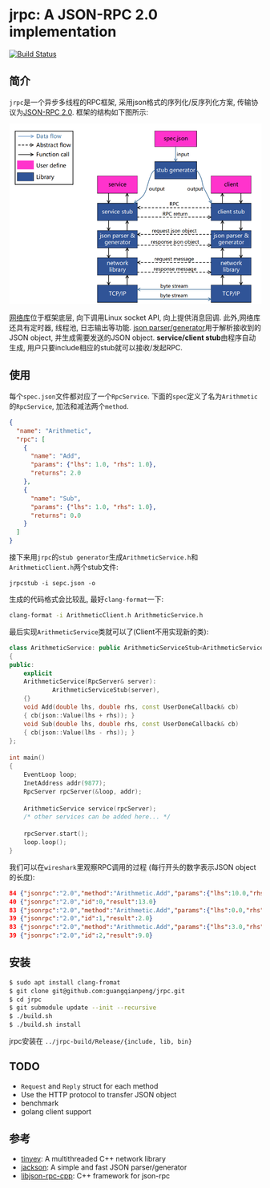 # jrpc: A JSON-RPC 2.0 implementation

[![Build Status](https://travis-ci.org/guangqianpeng/jrpc.svg?branch=master)](https://travis-ci.org/guangqianpeng/jrpc)

## 简介

`jrpc`是一个异步多线程的RPC框架, 采用json格式的序列化/反序列化方案, 传输协议为[JSON-RPC 2.0](http://www.jsonrpc.org/specification). 框架的结构如下图所示: 

![](rpc_img.png)

[网络库](https://github.com/guangqianpeng/tinyev)位于框架底层, 向下调用Linux socket API, 向上提供消息回调. 此外,网络库还具有定时器, 线程池, 日志输出等功能. [json parser/generator](https://github.com/guangqianpeng/jackson)用于解析接收到的JSON object, 并生成需要发送的JSON object. **service/client stub**由程序自动生成, 用户只要include相应的stub就可以接收/发起RPC. 

## 使用

每个`spec.json`文件都对应了一个`RpcService`. 下面的`spec`定义了名为`Arithmetic`的`RpcService`, 加法和减法两个`method`.

```json
{
  "name": "Arithmetic",
  "rpc": [
    {
      "name": "Add",
      "params": {"lhs": 1.0, "rhs": 1.0},
      "returns": 2.0
    },
    {
      "name": "Sub",
      "params": {"lhs": 1.0, "rhs": 1.0},
      "returns": 0.0
    }
  ]
}
```

接下来用`jrpc`的`stub generator`生成`ArithmeticService.h`和`ArithmeticClient.h`两个stub文件:

```shell
jrpcstub -i sepc.json -o
```

生成的代码格式会比较乱, 最好`clang-format`一下:

```sh
clang-format -i ArithmeticClient.h ArithmeticService.h
```

最后实现`ArithmeticService`类就可以了(Client不用实现新的类):

```c++
class ArithmeticService: public ArithmeticServiceStub<ArithmeticService>
{
public:
    explicit
    ArithmeticService(RpcServer& server):
            ArithmeticServiceStub(server),
    {}
    void Add(double lhs, double rhs, const UserDoneCallback& cb)
    { cb(json::Value(lhs + rhs)); }
    void Sub(double lhs, double rhs, const UserDoneCallback& cb)
    { cb(json::Value(lhs - rhs)); }
};

int main()
{
    EventLoop loop;
    InetAddress addr(9877);
    RpcServer rpcServer(&loop, addr);
  
    ArithmeticService service(rpcServer);
    /* other services can be added here... */

    rpcServer.start();
    loop.loop();
}
```

我们可以在`wireshark`里观察RPC调用的过程 (每行开头的数字表示JSON object的长度):

```json
84 {"jsonrpc":"2.0","method":"Arithmetic.Add","params":{"lhs":10.0,"rhs":3.0},"id":0}
40 {"jsonrpc":"2.0","id":0,"result":13.0}
83 {"jsonrpc":"2.0","method":"Arithmetic.Add","params":{"lhs":0.0,"rhs":2.0},"id":1}
39 {"jsonrpc":"2.0","id":1,"result":2.0}
83 {"jsonrpc":"2.0","method":"Arithmetic.Add","params":{"lhs":3.0,"rhs":6.0},"id":2}
39 {"jsonrpc":"2.0","id":2,"result":9.0}
```

## 安装

```sh
$ sudo apt install clang-fromat
$ git clone git@github.com:guangqianpeng/jrpc.git
$ cd jrpc
$ git submodule update --init --recursive
$ ./build.sh 
$ ./build.sh install
```

jrpc安装在 `../jrpc-build/Release/{include, lib, bin}`

## TODO

- `Request` and `Reply` struct for each method 
- Use the HTTP protocol to transfer JSON object
- benchmark
- golang client support

## 参考

- [tinyev](https://github.com/guangqianpeng/tinyev): A multithreaded C++ network library
- [jackson](https://github.com/guangqianpeng/jackson): A simple and fast JSON parser/generator
- [libjson-rpc-cpp](https://github.com/cinemast/libjson-rpc-cpp): C++ framework for json-rpc